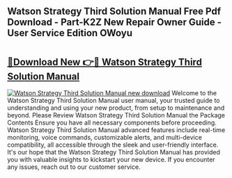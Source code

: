 ## Watson Strategy Third Solution Manual Free Pdf Download - Part-K2Z New Repair Owner Guide - User Service Edition OWoyu

# <h2><a href="http://bc53003.oget.top/?id=Watson+Strategy+Third+Solution+Manual">🔗Download New 👉🔴 Watson Strategy Third Solution Manual</a></h2>

[![Watson Strategy Third Solution Manual new download](https://i.imgur.com/5g1atiW.png)](http://bc53003.oget.top/?id=Watson+Strategy+Third+Solution+Manual)
Welcome to the Watson Strategy Third Solution Manual user manual, your trusted guide to understanding and using your new product, from setup to maintenance and beyond. Please Review Watson Strategy Third Solution Manual the Package Contents Ensure you have all necessary components before proceeding. Watson Strategy Third Solution Manual advanced features include real-time monitoring, voice commands, customizable alerts, and multi-device compatibility, all accessible through the sleek and user-friendly interface. It's our hope that the Watson Strategy Third Solution Manual has provided you with valuable insights to kickstart your new device. If you encounter any issues, reach out to our customer service.
